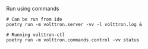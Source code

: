 Run using commands

```commandline
# Can be run from ide
poetry run -m volttron.server -vv -l volttron.log &

# Running volttron-ctl
poetry run -m volttron.commands.control -vv status
```
